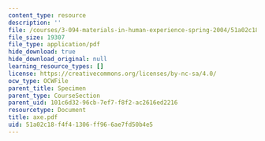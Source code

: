 ```yaml
---
content_type: resource
description: ''
file: /courses/3-094-materials-in-human-experience-spring-2004/51a02c18f4f41306ff966ae7fd50b4e5_axe.pdf
file_size: 19307
file_type: application/pdf
hide_download: true
hide_download_original: null
learning_resource_types: []
license: https://creativecommons.org/licenses/by-nc-sa/4.0/
ocw_type: OCWFile
parent_title: Specimen
parent_type: CourseSection
parent_uid: 101c6d32-96cb-7ef7-f8f2-ac2616ed2216
resourcetype: Document
title: axe.pdf
uid: 51a02c18-f4f4-1306-ff96-6ae7fd50b4e5
---
```

